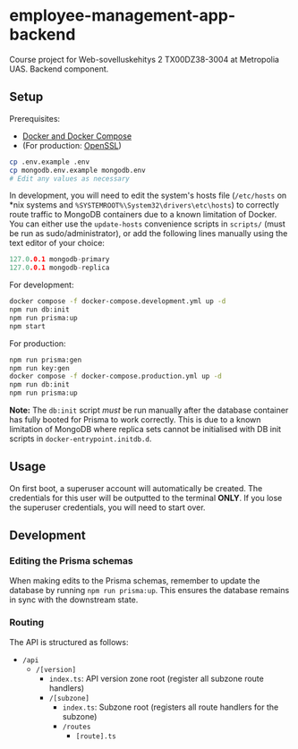 # employee-management-app-backend

Course project for Web-sovelluskehitys 2 TX00DZ38-3004 at Metropolia UAS. Backend component.

## Setup

Prerequisites:

- [Docker and Docker Compose](https://docker.io)
- (For production: [OpenSSL](https://www.openssl.org))

```bash
cp .env.example .env
cp mongodb.env.example mongodb.env
# Edit any values as necessary
```

In development, you will need to edit the system's hosts file (`/etc/hosts` on *nix systems and `%SYSTEMROOT%\System32\drivers\etc\hosts`) to correctly route traffic to MongoDB containers due to a known limitation of Docker. You can either use the `update-hosts` convenience scripts in `scripts/` (must be run as sudo/administrator), or add the following lines manually using the text editor of your choice:

```h
127.0.0.1 mongodb-primary
127.0.0.1 mongodb-replica
```

For development:

```bash
docker compose -f docker-compose.development.yml up -d
npm run db:init
npm run prisma:up
npm start
```

For production:

```bash
npm run prisma:gen
npm run key:gen
docker compose -f docker-compose.production.yml up -d
npm run db:init
npm run prisma:up
```

**Note:** The `db:init` script _must_ be run manually after the database container has fully booted for Prisma to work correctly. This is due to a known limitation of MongoDB where replica sets cannot be initialised with DB init scripts in `docker-entrypoint.initdb.d`.

## Usage

On first boot, a superuser account will automatically be created. The credentials for this user will be outputted to the terminal **ONLY**. If you lose the superuser credentials, you will need to start over.

## Development

### Editing the Prisma schemas

When making edits to the Prisma schemas, remember to update the database by running `npm run prisma:up`. This ensures the database remains in sync with the downstream state.

### Routing

The API is structured as follows:

- `/api`
  - `/[version]`
    - `index.ts`: API version zone root (register all subzone route handlers)
    - `/[subzone]`
      - `index.ts`: Subzone root (registers all route handlers for the subzone)
      - `/routes`
        - `[route].ts`
